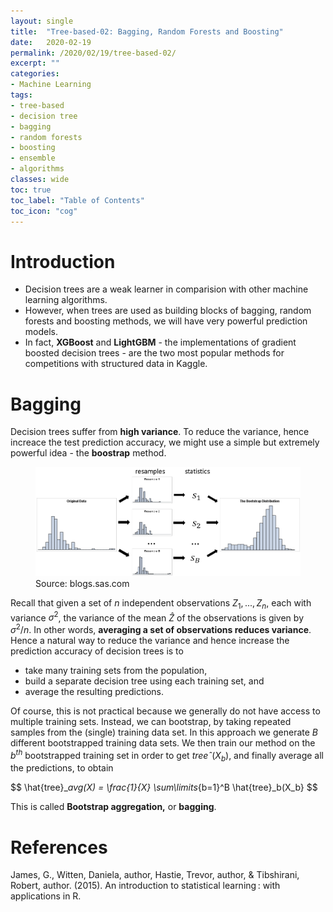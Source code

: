 ```yaml
---
layout: single
title:  "Tree-based-02: Bagging, Random Forests and Boosting"
date:   2020-02-19
permalink: /2020/02/19/tree-based-02/
excerpt: ""
categories: 
- Machine Learning
tags:
- tree-based
- decision tree
- bagging
- random forests
- boosting
- ensemble
- algorithms
classes: wide
toc: true
toc_label: "Table of Contents"
toc_icon: "cog"
---
```


# Introduction

- Decision trees are a weak learner in comparision with other machine learning algorithms.
- However, when trees are used as building blocks of bagging, random forests and boosting methods, we will have very powerful prediction models.
- In fact, **XGBoost** and **LightGBM** - the implementations of gradient boosted decision trees - are the two most popular methods for competitions with structured data in Kaggle.

# Bagging

Decision trees suffer from **high variance**. To reduce the variance, hence increace the test prediction accuracy, we might use a simple but extremely powerful idea - the **boostrap** method.

<figure>
	<img src="https://github.com/datasciblog/datasciblog.github.io/blob/master/_posts/images/2020-02-19-tree-based-methods-02/1.png?raw=true">
    <figcaption>Source: blogs.sas.com</figcaption>
</figure>


Recall that given a set of $n$ independent observations $Z_1, ... , Z_n$, each with variance $σ^2$, the variance of the mean $\hat{Z}$ of the observations is given by $σ^2/n$. In other words, **averaging a set of observations reduces variance**. Hence a natural way to reduce the variance and hence increase the prediction accuracy of decision trees is to 

- take many training sets from the population,
- build a separate decision tree using each training set, and
- average the resulting predictions.

Of course, this is not practical because we generally do not have access to multiple training sets. Instead, we can bootstrap, by taking repeated samples from the (single) training data set. In this approach we generate $B$ different bootstrapped training data sets. We then train our method on the $b^{th}$ bootstrapped training set in order to get $treeˆ(X_b)$, and finally average all the predictions, to obtain

$$ \hat{tree}__avg(X) = \frac{1}{X} \sum\limits_{b=1}^B \hat{tree}_b(X_b} $$



 This is called **Bootstrap aggregation,** or **bagging**.

# References

  James, G., Witten, Daniela, author, Hastie, Trevor, author, & Tibshirani, Robert, author. (2015). An introduction to statistical learning : with applications in R.